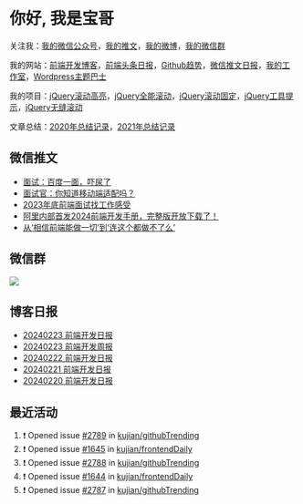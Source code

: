 
# 你好, 我是宝哥

关注我：[我的微信公众号](https://open.weixin.qq.com/qr/code?username=caibaojian_com)，[我的推文](https://weixin.qdkfweb.cn/)，[我的微博](https://weibo.com/kujian)，[我的微信群](https://qdkfweb.cn/go/weixinqun)

我的网站：[前端开发博客](https://qdkfweb.cn/)，[前端头条日报](https://toutiao.qdkfweb.cn/)，[Github趋势](https://github.qdkfweb.cn/)，[微信推文日报](https://weixin.qdkfweb.cn/)，[我的工作室](https://diy.qdkfweb.cn/)，[Wordpress主题巴士](https://wp.qdkfweb.cn/)

我的项目：[jQuery滚动高亮](https://github.com/kujian/scrollHighlight)，[jQuery全能滚动](https://github.com/kujian/power-slider)，[jQuery滚动固定](https://github.com/kujian/scrollfix)，[jQuery工具提示](https://github.com/kujian/tooltip)，[jQuery无缝滚动](http://github.com/kujian/scrollForever)

文章总结：[2020年总结记录](https://mp.weixin.qq.com/s/u0YW8BFWYLquVauhHrkSMQ)，[2021年总结记录](https://mp.weixin.qq.com/s/zMnxIpxMdDrIyuLxHRnSPw)


## 微信推文

<!-- BLOG-POST-LIST:START -->
- [面试：百度一面，吓尿了](https://weixin.qdkfweb.cn/40589.html)
- [面试官：你知道移动端适配吗？](https://weixin.qdkfweb.cn/40554.html)
- [2023年底前端面试找工作感受](https://weixin.qdkfweb.cn/40497.html)
- [阿里内部首发2024前端开发手册，完整版开放下载了！](https://weixin.qdkfweb.cn/40466.html)
- [从‘相信前端能做一切’到‘连这个都做不了么’](https://weixin.qdkfweb.cn/40349.html)
<!-- BLOG-POST-LIST:END -->

## 微信群

![](https://qdkfweb.cn/d/uploads/2023/12/wechat.png?d=20240112)

## 博客日报

<!-- DAILY:START -->
- [20240223 前端开发日报](https://qdkfweb.cn/fe-daily-20240223.html)
- [20240223 前端开发周报](https://qdkfweb.cn/fe-weekly-20240223.html)
- [20240222 前端开发日报](https://qdkfweb.cn/fe-daily-20240222.html)
- [20240221 前端开发日报](https://qdkfweb.cn/fe-daily-20240221.html)
- [20240220 前端开发日报](https://qdkfweb.cn/fe-daily-20240220.html)
<!-- DAILY:END -->


## 最近活动

<!--START_SECTION:activity-->
1. ❗ Opened issue [#2789](https://github.com/kujian/githubTrending/issues/2789) in [kujian/githubTrending](https://github.com/kujian/githubTrending)
2. ❗ Opened issue [#1645](https://github.com/kujian/frontendDaily/issues/1645) in [kujian/frontendDaily](https://github.com/kujian/frontendDaily)
3. ❗ Opened issue [#2788](https://github.com/kujian/githubTrending/issues/2788) in [kujian/githubTrending](https://github.com/kujian/githubTrending)
4. ❗ Opened issue [#1644](https://github.com/kujian/frontendDaily/issues/1644) in [kujian/frontendDaily](https://github.com/kujian/frontendDaily)
5. ❗ Opened issue [#2787](https://github.com/kujian/githubTrending/issues/2787) in [kujian/githubTrending](https://github.com/kujian/githubTrending)
<!--END_SECTION:activity-->
